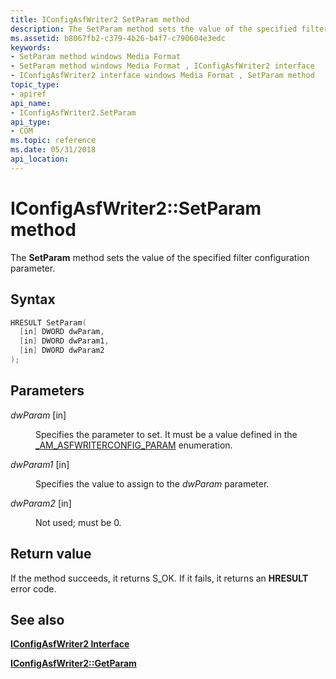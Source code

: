 ```yaml
---
title: IConfigAsfWriter2 SetParam method
description: The SetParam method sets the value of the specified filter configuration parameter.
ms.assetid: b8067fb2-c379-4b26-b4f7-c790604e3edc
keywords:
- SetParam method windows Media Format
- SetParam method windows Media Format , IConfigAsfWriter2 interface
- IConfigAsfWriter2 interface windows Media Format , SetParam method
topic_type:
- apiref
api_name:
- IConfigAsfWriter2.SetParam
api_type:
- COM
ms.topic: reference
ms.date: 05/31/2018
api_location: 
---
```


# IConfigAsfWriter2::SetParam method

The **SetParam** method sets the value of the specified filter configuration parameter.

## Syntax


```C++
HRESULT SetParam(
  [in] DWORD dwParam,
  [in] DWORD dwParam1,
  [in] DWORD dwParam2
);
```



## Parameters

<dl> <dt>

*dwParam* \[in\]
</dt> <dd>

Specifies the parameter to set. It must be a value defined in the [\_AM\_ASFWRITERCONFIG\_PARAM](https://msdn.microsoft.com/en-us/library/Dd758054(v=VS.85).aspx) enumeration.

</dd> <dt>

*dwParam1* \[in\]
</dt> <dd>

Specifies the value to assign to the *dwParam* parameter.

</dd> <dt>

*dwParam2* \[in\]
</dt> <dd>

Not used; must be 0.

</dd> </dl>

## Return value

If the method succeeds, it returns S\_OK. If it fails, it returns an **HRESULT** error code.

## See also

<dl> <dt>

[**IConfigAsfWriter2 Interface**](https://msdn.microsoft.com/en-us/library/Dd743206(v=VS.85).aspx)
</dt> <dt>

[**IConfigAsfWriter2::GetParam**](iconfigasfwriter2-getparam.md)
</dt> </dl>

 

 




